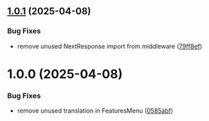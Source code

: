 ## [1.0.1](https://github.com/samanthaatlas/atlaspro1/compare/v1.0.0...v1.0.1) (2025-04-08)


### Bug Fixes

* remove unused NextResponse import from middleware ([79ff8ef](https://github.com/samanthaatlas/atlaspro1/commit/79ff8ef4909374dff41ab730e6035ed0a3186dc6))

# 1.0.0 (2025-04-08)


### Bug Fixes

* remove unused translation in FeaturesMenu ([0585abf](https://github.com/samanthaatlas/atlaspro1/commit/0585abf0fe3cd005ca67b6161d6d2cf661969a3c))
